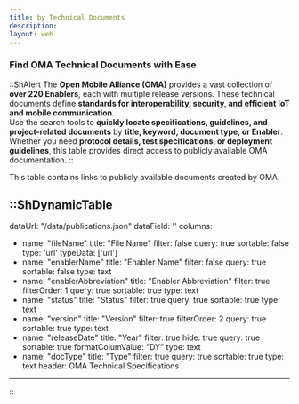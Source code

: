 ```yaml
---
title: by Technical Documents
description: 
layout: web
---
```

### Find OMA Technical Documents with Ease 
::ShAlert
The **Open Mobile Alliance (OMA)** provides a vast collection of **over 220 Enablers**, each with multiple release versions. These technical documents define **standards for interoperability, security, and efficient IoT and mobile communication**.  
Use the search tools to **quickly locate specifications, guidelines, and project-related documents** by **title, keyword, document type, or Enabler**. Whether you need **protocol details, test specifications, or deployment guidelines**, this table provides direct access to publicly available OMA documentation.
::

This table contains links to publicly available documents created by OMA.

::ShDynamicTable
---
dataUrl: "/data/publications.json"
dataField: ''
columns:
  - name: "fileName"
    title: "File Name"
    filter: false
    query: true
    sortable: false
    type: 'url'
    typeData: ['url']
  - name: "enablerName"
    title: "Enabler Name"
    filter: false
    query: true
    sortable: false
    type: text
  - name: "enablerAbbreviation"
    title: "Enabler Abbreviation"
    filter: true
    filterOrder: 1
    query: true
    sortable: true
    type: text
  - name: "status"
    title: "Status"
    filter: true
    query: true
    sortable: true
    type: text
  - name: "version"
    title: "Version"
    filter: true
    filterOrder: 2
    query: true
    sortable: true
    type: text
  - name: "releaseDate"
    title: "Year"
    filter: true
    hide: true
    query: true
    sortable: true
    formatColumValue: "DY"
    type: text
  - name: "docType"
    title: "Type"
    filter: true
    query: true
    sortable: true
    type: text
header: OMA Technical Specifications
---
::

